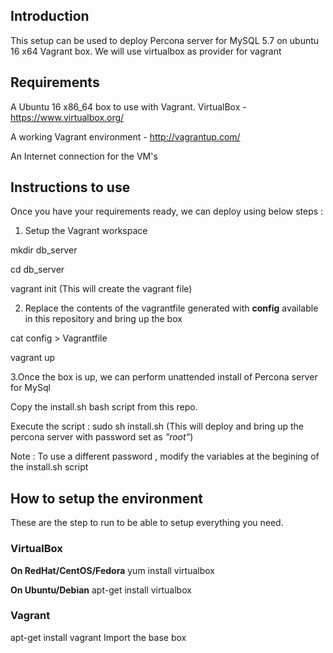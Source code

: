 ## Introduction
This setup can be used to deploy Percona server for MySQL 5.7 on ubuntu 16 x64 Vagrant box.
We will use virtualbox as provider for vagrant
 


## Requirements

A Ubuntu 16 x86_64 box to use with Vagrant.
VirtualBox - https://www.virtualbox.org/

A working Vagrant environment - http://vagrantup.com/

An Internet connection for the VM's


## Instructions to use
Once you have your requirements ready, we can deploy using below steps :
1. Setup the Vagrant workspace

mkdir db_server  

cd db_server

vagrant init  (This will create the vagrant file)

2. Replace the contents of the vagrantfile generated with **config** available in this repository and bring up the box

cat config > Vagrantfile

vagrant up 

3.Once the box is up, we can perform unattended install of Percona server for MySql

Copy the install.sh bash script from this repo.

Execute the script :  sudo sh install.sh  (This will deploy and bring up the percona server with password set as *"root"*)

Note : To use a different password , modify the variables at the begining of the install.sh script 

## How to setup the environment
These are the step to run to be able to setup everything you need.

### VirtualBox

**On RedHat/CentOS/Fedora** 
yum install virtualbox
 
**On Ubuntu/Debian**
apt-get install virtualbox

### Vagrant

apt-get install vagrant
Import the base box
